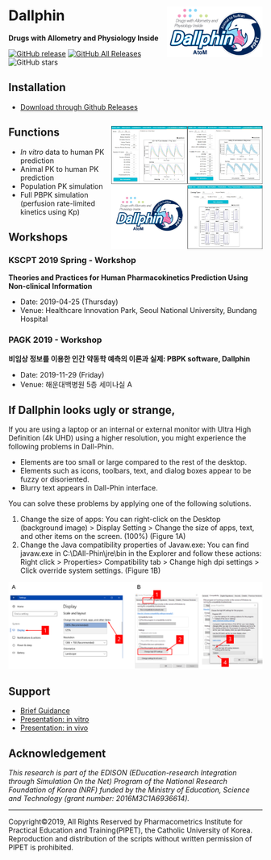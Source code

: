 # Dallphin <a href='https:/github.com/pipetcpt/dallphin'><img src='assets/logo.png' align="right" height="100" /></a>

**Drugs with Allometry and Physiology Inside**

<!-- badges: start -->
[![GitHub release](https://img.shields.io/github/release-pre/pipetcpt/dallphin.svg)](https://github.com/pipetcpt/dallphin/releases)
[![GitHub All Releases](https://img.shields.io/github/downloads/pipetcpt/dallphin/total.svg)](https://github.com/pipetcpt/dallphin/releases)
![GitHub stars](https://img.shields.io/github/stars/pipetcpt/dallphin.svg?style=social)
<!-- badges: end -->

## Installation 

- [Download through Github Releases](https://github.com/pipetcpt/dallphin/releases)

## Functions <img src='assets/intro-2.jpg' align="right" width="300" />

- *In vitro* data to human PK prediction
- Animal PK to human PK prediction
- Population PK simulation
- Full PBPK simulation (perfusion rate-limited kinetics using Kp)

## Workshops

### KSCPT 2019 Spring - Workshop

**Theories and Practices for Human Pharmacokinetics Prediction Using Non-clinical Information**

- Date: 2019-04-25 (Thursday)
- Venue: Healthcare Innovation Park, Seoul National University, Bundang Hospital

### PAGK 2019 - Workshop

**비임상 정보를 이용한 인간 약동학 예측의 이론과 실제: PBPK software, Dallphin**

- Date: 2019-11-29 (Friday)
- Venue: 해운대백병원 5층 세미나실 A

## If Dallphin looks ugly or strange,

If you are using a laptop or an internal or external monitor with Ultra High Definition (4k UHD) using a higher resolution, you might experience the following problems in Dall-Phin.

-	Elements are too small or large compared to the rest of the desktop.
-	Elements such as icons, toolbars, text, and dialog boxes appear to be fuzzy or disoriented.
-	Blurry text appears in Dall-Phin interface.

You can solve these problems by applying one of the following solutions.

1. Change the size of apps: You can right-click on the Desktop (background image) > Display Setting > Change the size of apps, text, and other items on the screen. (100%) (Figure 1A)
2. Change the Java compatibility properties of Javaw.exe: You can find javaw.exe in C:\DAll-Phin\jre\bin in the Explorer and follow these actions: Right click > Properties> Compatibility tab > Change high dpi settings > Click override system settings. (Figure 1B)
 
![](assets/dallphin-dpi-problem.png)

## Support

- [Brief Guidance](brief-guidance.pdf)
- [Presentation: in vitro](presentations/in-vitro.pdf)
- [Presentation: in vivo](presentations/in-vivo.pdf)

## Acknowledgement

*This research is part of the EDISON (EDucation-research Integration through Simulation On the Net) Program of the National Research Foundation of Korea (NRF) funded by the Ministry of Education, Science and Technology (grant number: 2016M3C1A6936614).*

---

Copyright©2019, All Rights Reserved by Pharmacometrics Institute for Practical Education and Training(PIPET), the Catholic University of Korea.
Reproduction and distribution of the scripts without written permission of PIPET is prohibited.
